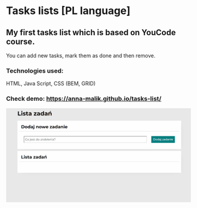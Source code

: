 # Tasks lists [PL language]

## My first tasks list which is based on YouCode course.
You can add new tasks, mark them as done and then remove.

### Technologies used:
HTML,
Java Script,
CSS (BEM, GRID)

### Check demo: https://anna-malik.github.io/tasks-list/

![tasks-list](images/task-list.gif)
